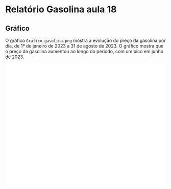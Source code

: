 # Relatório Gasolina aula 18

## Gráfico

O gráfico `Grafico_gasolina.png` mostra a evolução do preço da gasolina por dia, de 1º de janeiro de 2023 a 31 de agosto de 2023. O gráfico mostra que o preço da gasolina aumentou ao longo do período, com um pico em junho de 2023.

![Gráfico do preço da gasolina](Grafico_gasolina.png)

